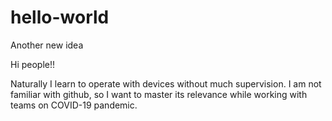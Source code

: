# hello-world
Another new idea

Hi people!!

Naturally I learn to operate with devices without much supervision.
I am not familiar with github, so I want to master its relevance while working with teams on COVID-19 pandemic.
